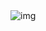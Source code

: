 <div style= "backgroung-color: #000000;width:100%" >
<img src ='https://media.giphy.com/media/EWqZuU1dEvc3PfWGy6/giphy.gif' alt='img'>
</div>

